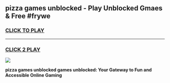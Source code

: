 
## pizza games unblocked - Play Unblocked Gmaes & Free #frywe
<h3>
<a href="https://news.freeplayer.one?title=pizza_games_unblocked&ref=03M">CLICK TO PLAY</a></h3>
<hr>

<h3>
<a href="https://news.freeplayer.one?title=pizza_games_unblocked&ref=03M">CLICK 2 PLAY</a>
  
</h3>

<a href="https://news.freeplayer.one?title=pizza_games_unblocked&ref=03M"><img src="https://clearcache.store/games.png"></a>


**pizza games unblocked games unblocked: Your Gateway to Fun and Accessible Online Gaming**
